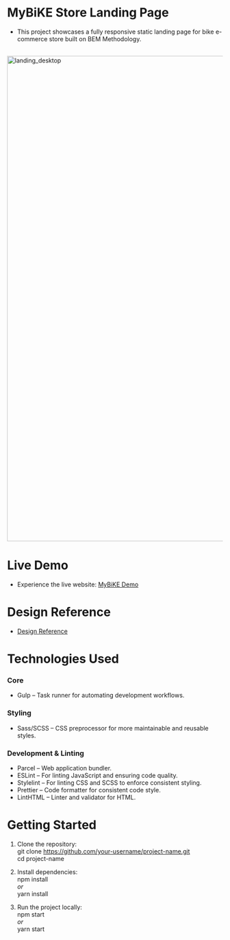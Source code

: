 # MyBiKE Store Landing Page
- This project showcases a fully responsive static landing page for bike e-commerce store built on BEM Methodology.
<br />
<img width="2016" height="1131" alt="landing_desktop" src="https://github.com/user-attachments/assets/6d860669-d366-4216-8dc5-fecf2f72e52f" />

# Live Demo
- Experience the live website: [MyBiKE Demo](https://derpedcatto.github.io/Landing-Page-MyBiKE/)

# Design Reference
- [Design Reference](https://www.figma.com/file/NZQAIydtHo5QkINyGLHNcq/BIKE-New-Version?node-id=0%3A1)

# Technologies Used
### Core
- Gulp – Task runner for automating development workflows.
### Styling
- Sass/SCSS – CSS preprocessor for more maintainable and reusable styles.
### Development & Linting
- Parcel – Web application bundler.
- ESLint – For linting JavaScript and ensuring code quality.
- Stylelint – For linting CSS and SCSS to enforce consistent styling.
- Prettier – Code formatter for consistent code style.
- LintHTML – Linter and validator for HTML.

# Getting Started
1. Clone the repository:  
git clone https://github.com/your-username/project-name.git  
cd project-name  

2. Install dependencies:  
npm install  
*or*  
yarn install  

3. Run the project locally:  
npm start  
*or*  
yarn start
